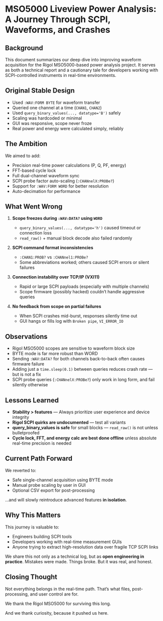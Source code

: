 # MSO5000 Liveview Power Analysis: A Journey Through SCPI, Waveforms, and Crashes

## Background

This document summarizes our deep dive into improving waveform acquisition for the Rigol MSO5000-based power analysis project. It serves as both a technical report and a cautionary tale for developers working with SCPI-controlled instruments in real-time environments.

## Original Stable Design

* Used `:WAV:FORM BYTE` for waveform transfer
* Queried one channel at a time (`CHAN1`, `CHAN2`)
* Used `query_binary_values(..., datatype='B')` safely
* Scaling was hardcoded or minimal
* GUI was responsive, scope never froze
* Real power and energy were calculated simply, reliably

## The Ambition

We aimed to add:

* Precision real-time power calculations (P, Q, PF, energy)
* FFT-based cycle lock
* Full dual-channel waveform sync
* SCPI probe factor auto-scaling (`:CHANnelX:PROBe?`)
* Support for `:WAV:FORM WORD` for better resolution
* Auto-decimation for performance

## What Went Wrong

1. **Scope freezes during `:WAV:DATA?` using `WORD`**

   * `query_binary_values(..., datatype='h')` caused timeout or connection loss
   * `read_raw()` + manual block decode also failed randomly

2. **SCPI command format inconsistencies**

   * `:CHAN1:PROB?` vs `:CHANnel1:PROBe?`
   * Some abbreviations worked; others caused SCPI errors or silent failures

3. **Connection instability over TCP/IP (VXI11)**

   * Rapid or large SCPI payloads (especially with multiple channels)
   * Scope firmware (possibly hacked) couldn’t handle aggressive queries

4. **No feedback from scope on partial failures**

   * When SCPI crashes mid-burst, responses silently time out
   * GUI hangs or fills log with `Broken pipe`, `VI_ERROR_IO`

## Observations

* Rigol MSO5000 scopes are sensitive to waveform block size
* BYTE mode is far more robust than WORD
* Sending `:WAV:DATA?` for both channels back-to-back often causes firmware failure
* Adding just a `time.sleep(0.1)` between queries reduces crash rate — but is not a fix
* SCPI probe queries (`:CHANnelX:PROBe?`) only work in long form, and fail silently otherwise

## Lessons Learned

* **Stability > features** — Always prioritize user experience and device integrity
* **Rigol SCPI quirks are undocumented** — test all variants
* **query\_binary\_values is safe** for small blocks — `read_raw()` is not unless bulletproofed
* **Cycle lock, FFT, and energy calc are best done offline** unless absolute real-time precision is needed

## Current Path Forward

We reverted to:

* Safe single-channel acquisition using BYTE mode
* Manual probe scaling by user in GUI
* Optional CSV export for post-processing

...and will slowly reintroduce advanced features **in isolation**.

## Why This Matters

This journey is valuable to:

* Engineers building SCPI tools
* Developers working with real-time measurement GUIs
* Anyone trying to extract high-resolution data over fragile TCP SCPI links

We share this not only as a technical log, but as **open engineering in practice**. Mistakes were made. Things broke. But it was real, and honest.

## Closing Thought

Not everything belongs in the real-time path. That’s what files, post-processing, and user control are for.

We thank the Rigol MSO5000 for surviving this long.

And we thank curiosity, because it pushed us here.
